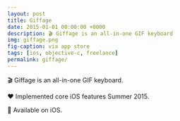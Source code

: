 ```yaml
---
layout: post
title: Giffage
date: 2015-01-01 00:00:00 +0000
description: 🎬 Giffage is an all-in-one GIF keyboard
img: giffage.png
fig-caption: via app store
tags: [ios, objective-c, freelance]
permalink: giffage/
---
```


🎬 Giffage is an all-in-one GIF keyboard.

♥ Implemented core iOS features Summer 2015.

🍎 Available on iOS.